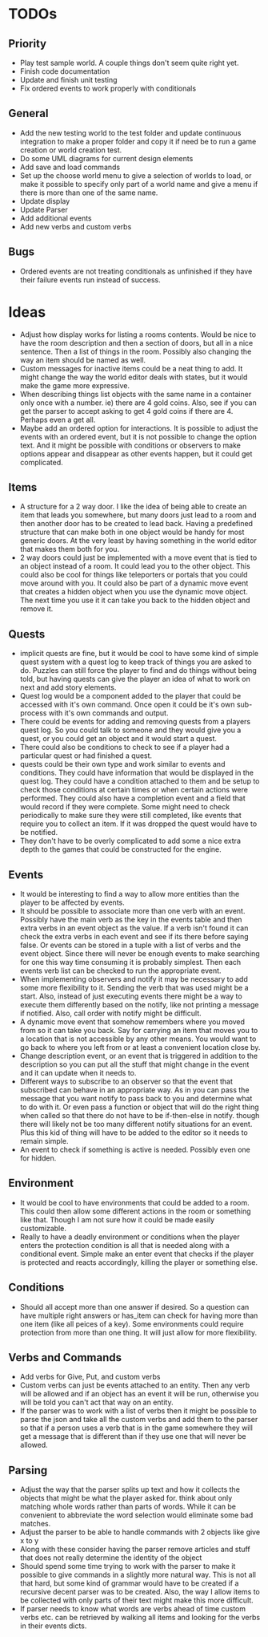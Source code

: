 TODOs
=====

Priority
--------

* Play test sample world. A couple things don't seem quite right yet.
* Finish code documentation
* Update and finish unit testing
* Fix ordered events to work properly with conditionals

General
-------

* Add the new testing world to the test folder and update continuous integration to make a proper folder and copy it if need be to run a game creation or world creation test.
* Do some UML diagrams for current design elements
* Add save and load commands
* Set up the choose world menu to give a selection of worlds to load, or make it possible to specify only part of a world name and give a menu if there is more than one of the same name.
* Update display
* Update Parser
* Add additional events
* Add new verbs and custom verbs


Bugs
----

* Ordered events are not treating conditionals as unfinished if they have their failure events run instead of success.

Ideas
=====

* Adjust how display works for listing a rooms contents. Would be nice to have the room description and then a section of doors, but all in a nice sentence. Then a list of things in the room. Possibly also changing the way an item should be named as well.
* Custom messages for inactive items could be a neat thing to add. It might change the way the world editor deals with states, but it would make the game more expressive.
* When describing things list objects with the same name in a container only once with a number. ie) there are 4 gold coins. Also, see if you can get the parser to accept asking to get 4 gold coins if there are 4. Perhaps even a get all.
* Maybe add an ordered option for interactions. It is possible to adjust the events with an ordered event, but it is not possible to change the option text. And it might be possible with conditions or observers to make options appear and disappear as other events happen, but it could get complicated.


Items
-----

* A structure for a 2 way door. I like the idea of being able to create an item that leads you somewhere, but many doors just lead to a room and then another door has to be created to lead back. Having a predefined structure that can make both in one object would be handy for most generic doors. At the very least by having something in the world editor that makes them both for you.
* 2 way doors could just be implemented with a move event that is tied to an object instead of a room. It could lead you to the other object. This could also be cool for things like teleporters or portals that you could move around with you. It could also be part of a dynamic move event that creates a hidden object when you use the dynamic move object. The next time you use it it can take you back to the hidden object and remove it.

Quests
------

* implicit quests are fine, but it would be cool to have some kind of simple quest system with a quest log to keep track of things you are asked to do. Puzzles can still force the player to find and do things without being told, but having quests can give the player an idea of what to work on next and add story elements.
* Quest log would be a component added to the player that could be accessed with it's own command. Once open it could be it's own sub-process with it's own commands and output.
* There could be events for adding and removing quests from a players quest log. So you could talk to someone and they would give you a quest, or you could get an object and it would start a quest.
* There could also be conditions to check to see if a player had a particular quest or had finished a quest.
* quests could be their own type and work similar to events and conditions. They could have information that would be displayed in the quest log. They could have a condition attached to them and be setup to check those conditions at certain times or when certain actions were performed. They could also have a completion event and a field that would record if they were complete. Some might need to check periodically to make sure they were still completed, like events that require you to collect an item. If it was dropped the quest would have to be notified.
* They don't have to be overly complicated to add some a nice extra depth to the games that could be constructed for the engine.

Events
------
* It would be interesting to find a way to allow more entities than the player to be affected by events.
* It should be possible to associate more than one verb with an event. Possibly have the main verb as the key in the events table and then extra verbs in an event object as the value. If a verb isn't found it can check the extra verbs in each event and see if its there before saying false. Or events can be stored in a tuple with a list of verbs and the event object. Since there will never be enough events to make searching for one this way time consuming it is probably simplest. Then each events verb list can be checked to run the appropriate event.
* When implementing observers and notify it may be necessary to add some more flexibility to it. Sending the verb that was used might be a start. Also, instead of just executing events there might be a way to execute them differently based on the notify, like not printing a message if notified. Also, call order with notify might be difficult.
* A dynamic move event that somehow remembers where you moved from so it can take you back. Say for carrying an item that moves you to a location that is not accessible by any other means. You would want to go back to where you left from or at least a convenient location close by.
* Change description event, or an event that is triggered in addition to the description so you can put all the stuff that might change in the event and it can update when it needs to.
* Different ways to subscribe to an observer so that the event that subscribed can behave in an appropriate way. As in you can pass the message that you want notify to pass back to you and determine what to do with it. Or even pass a function or object that will do the right thing when called so that there do not have to be if-then-else in notify. though there will likely not be too many different notify situations for an event. Plus this kid of thing will have to be added to the editor so it needs to remain simple.
* An event to check if something is active is needed. Possibly even one for hidden.


Environment
-----------
* It would be cool to have environments that could be added to a room. This could then allow some different actions in the room or something like that. Though I am not sure how it could be made easily customizable.
* Really to have a deadly environment or conditions when the player enters the protection condition is all that is needed along with a conditional event. Simple make an enter event that checks if the player is protected and reacts accordingly, killing the player or something else.

Conditions
----------
* Should all accept more than one answer if desired. So a question can have multiple right answers or has_item can check for having more than one item (like all peices of a key). Some environments could require protection from more than one thing. It will just allow for more flexibility.

Verbs and Commands
------------------
* Add verbs for Give, Put, and custom verbs
* Custom verbs can just be events attached to an entity. Then any verb will be allowed and if an object has an event it will be run, otherwise you will be told you can't act that way on an entity.
* If the parser was to work with a list of verbs then it might be possible to parse the json and take all the custom verbs and add them to the parser so that if a person uses a verb that is in the game somewhere they will get a message that is different than if they use one that will never be allowed.


Parsing
-------
* Adjust the way that the parser splits up text and how it collects the objects that might be what the player asked for. think about only matching whole words rather than parts of words. While it can be convenient to abbreviate the word selection would eliminate some bad matches.
* Adjust the parser to be able to handle commands with 2 objects like give x to y
* Along with these consider having the parser remove articles and stuff that does not really determine the identity of the object
* Should spend some time trying to work with the parser to make it possible to give commands in a slightly more natural way. This is not all that hard, but some kind of grammar would have to be created if a recursive decent parser was to be created. Also, the way I allow items to be collected with only parts of their text might make this more difficult.
* If parser needs to know what words are verbs ahead of time custom verbs etc. can be retrieved by walking all items and looking for the verbs in their events dicts.
